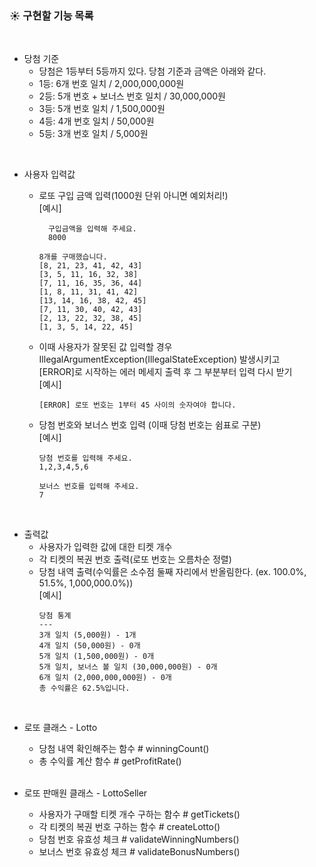 ### ☀️ 구현할 기능 목록
<br/>

* 당첨 기준
    * 당첨은 1등부터 5등까지 있다. 당첨 기준과 금액은 아래와 같다.
    - 1등: 6개 번호 일치 / 2,000,000,000원
    - 2등: 5개 번호 + 보너스 번호 일치 / 30,000,000원
    - 3등: 5개 번호 일치 / 1,500,000원
    - 4등: 4개 번호 일치 / 50,000원
    - 5등: 3개 번호 일치 / 5,000원

<br/>

* 사용자 입력값
    - 로또 구입 금액 입력(1000원 단위 아니면 예외처리!)
        <br/>[예시]
        ```
          구입금액을 입력해 주세요.
          8000
      
      	8개를 구매했습니다.
      	[8, 21, 23, 41, 42, 43] 
      	[3, 5, 11, 16, 32, 38] 
      	[7, 11, 16, 35, 36, 44] 
      	[1, 8, 11, 31, 41, 42] 
      	[13, 14, 16, 38, 42, 45] 
      	[7, 11, 30, 40, 42, 43] 
      	[2, 13, 22, 32, 38, 45] 
      	[1, 3, 5, 14, 22, 45]
        ```

    - 이때 사용자가 잘못된 값 입력할 경우 IllegalArgumentException(IllegalStateException) 발생시키고<br/> [ERROR]로 시작하는 에러 메세지 출력 후 그 부분부터 입력 다시 받기
      <br/>[예시]
      ```
      [ERROR] 로또 번호는 1부터 45 사이의 숫자여야 합니다.
      ```

    - 당첨 번호와 보너스 번호 입력 (이때 당첨 번호는 쉼표로 구분)
      <br/>[예시]
      ```
      당첨 번호를 입력해 주세요.
      1,2,3,4,5,6
                    
      보너스 번호를 입력해 주세요.
      7	
      ```

<br/>

* 출력값
    - 사용자가 입력한 값에 대한 티켓 개수
    - 각 티켓의 복권 번호 출력(로또 번호는 오름차순 정렬)
    - 당첨 내역 출력(수익률은 소수점 둘째 자리에서 반올림한다. (ex. 100.0%, 51.5%, 1,000,000.0%))
      <br/>[예시]
        ```
        당첨 통계
        ---
        3개 일치 (5,000원) - 1개
        4개 일치 (50,000원) - 0개
        5개 일치 (1,500,000원) - 0개
        5개 일치, 보너스 볼 일치 (30,000,000원) - 0개
        6개 일치 (2,000,000,000원) - 0개
        총 수익률은 62.5%입니다.
        ```
<br/>

* 로또 클래스 - Lotto
    - 당첨 내역 확인해주는 함수 # winningCount()
    - 총 수익률 계산 함수 # getProfitRate()
    <br/>

* 로또 판매원 클래스 - LottoSeller
    - 사용자가 구매할 티켓 개수 구하는 함수 # getTickets()
    - 각 티켓의 복권 번호 구하는 함수 # createLotto()
    - 당첨 번호 유효성 체크 # validateWinningNumbers()
    - 보너스 번호 유효성 체크 # validateBonusNumbers()

